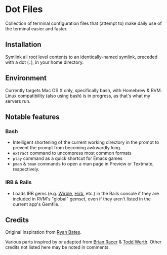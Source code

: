 # Dot Files
Collection of terminal configuration files that (attempt to) make daily
use of the terminal easier and faster.

## Installation ##
Symlink all root level contents to an identically-named symlink,
preceded with a dot (`.`), in your home directory.

## Environment ##
Currently targets Mac OS X only, specifically bash, with Homebrew &
RVM. Linux compatibility (also using bash) is in progress, as that's
what my servers run.

## Notable features ##
### Bash ###
- Intelligent shortening of the current working directory in the prompt
  to prevent the prompt from becoming awkwardly long.
- `extract` command to uncompress most common formats
- `play` command as a quick shortcut for Emacs games
- `pman` & `tman` commands to open a man page in Preview or Textmate,
  respectively.

### IRB & Rails ###
- Loads IRB gems (e.g. [Wirble](http://pablotron.org/software/wirble/),
  [Hirb](http://tagaholic.me/2009/03/13/hirb-irb-on-the-good-stuff.html),
  etc.) in the Rails console if they are included in RVM's "global"
  gemset, even if they aren't listed in the current app's Gemfile.

## Credits ##
Original inspiration from [Ryan Bates](https://github.com/ryanb/dotfiles).

Various parts inspired by or adapted from
[Brian Racer](https://github.com/anveo/dotfiles) &
[Todd Werth](https://github.com/twerth/dotfiles).
Other credits not listed here may be noted in comments.
